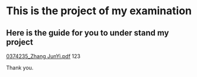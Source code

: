 # This is the project of my examination 

## Here is the guide for you to under stand my project
[0374235_Zhang JunYi.pdf](https://github.com/user-attachments/files/20856450/0374235_Zhang.JunYi.pdf)
123

Thank you.